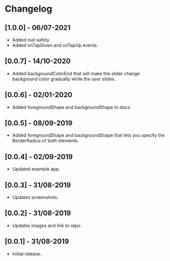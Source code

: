 # Changelog

## [1.0.0] - 06/07-2021

- Added null safety.
- Added onTapDown and onTapUp events.

## [0.0.7] - 14/10-2020

- Added backgroundColorEnd that will make the slider change background color gradually while the user slides.

## [0.0.6] - 02/01-2020

- Added foregroundShape and backgroundShape to docs.

## [0.0.5] - 08/09-2019

- Added foregroundShape and backgroundShape that lets you specify the BorderRadius of both elements.

## [0.0.4] - 02/09-2019

- Updated example app.

## [0.0.3] - 31/08-2019

- Updates screenshots.

## [0.0.2] - 31/08-2019

- Updates images and link to repo.

## [0.0.1] - 31/08-2019

- Initial release.
